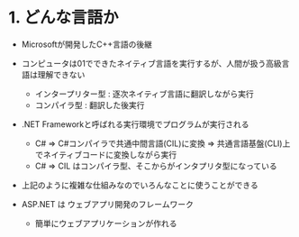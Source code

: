 # 1. どんな言語か
* Microsoftが開発したC++言語の後継

* コンピュータは01でできたネイティブ言語を実行するが、人間が扱う高級言語は理解できない
    * インタープリター型 : 逐次ネイティブ言語に翻訳しながら実行
    * コンパイラ型 : 翻訳した後実行

* .NET Frameworkと呼ばれる実行環境でプログラムが実行される
    * C# ⇒ C#コンパイラで共通中間言語(CIL)に変換 ⇒ 共通言語基盤(CLI)上でネイティブコードに変換しながら実行
    * C# ⇒ CIL はコンパイラ型、そこからがインタプリタ型になっている

* 上記のように複雑な仕組みなのでいろんなことに使うことができる

* ASP.NET は ウェブアプリ開発のフレームワーク
    * 簡単にウェブアプリケーションが作れる

